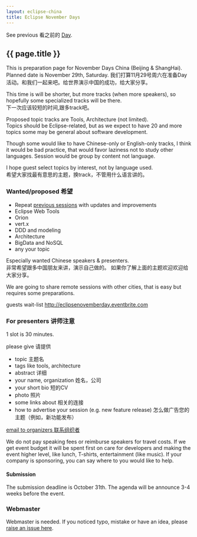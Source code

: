 ```yaml
---
layout: eclipse-china
title: Eclipse November Days
---
```


<p>See previous 看之前的 <a href="/Day/">Day</a>.</p>

## {{ page.title }}

This is preparation page for November Days China (Beijing & ShangHai).  
Planned date is November 29th, Saturday.
我们打算11月29号周六在准备Day活动。和我们一起来吧。给世界演示中国的成功，给大家分享。   

This time is will be shorter, but more tracks (when more speakers),
so hopefully some specialized tracks will be there.  
下一次应该较短的时间,跟多track吧。

Proposed topic tracks are Tools, Architecture (not limited).  
Topics should be Eclipse-related, but as we expect to have 20 and more topics some may be general about software development. 

Though some would like to have Chinese-only or English-only tracks, I think it would be bad practice,
 that would favor laziness not to study other languages. Session would be group by content not language.  

I hope guest select topics by interest, not by language used.    
希望大家找最有意思的主题，换track，不管用什么语言讲的。 
 

### Wanted/proposed 希望

- Repeat [previous sessions](/Day/materials) with updates and improvements
- Eclipse Web Tools
- Orion
- vert.x
- DDD and modeling
- Architecture
- BigData and NoSQL
- any your topic

Especially wanted Chinese speakers & presenters.   
非常希望跟多中国朋友来讲，演示自己做的。
如果你了解上面的主题欢迎欢迎给大家分享。
 
We are going to share remote sessions with other cities, that is easy but requires some preparations.

guests wait-list <http://eclipsenovemberday.eventbrite.com>

### For presenters 讲师注意

1 slot is 30 minutes. 

please give 请提供

- topic 主题名
- tags like tools, architecture
- abstract 详细
- your name, organization 姓名，公司
- your short bio 短的CV
- photo 照片
- some links about 相关的连接
- how to advertise your session (e.g. new feature release) 怎么做广告您的主题（例如，新功能发布）

[email to organizers 联系组织者](mailto:paul.verest@live.com?subject=Eclipse-November-Days-China&body=I_would_like_to_present_on_Eclipse_November_Days_China_events)

We do not pay speaking fees or reimburse speakers for travel costs.
 If we get event budget it will be spent first on care for developers and making the event higher level, like lunch, T-shirts, entertainment (like music).
 If your company is sponsoring, you can say where to you would like to help.

#### Submission

The submission deadline is October 31th.
The agenda will be announce 3-4 weeks before the event.

### Webmaster

Webmaster is needed. If you noticed typo, mistake or have an idea, please [raise an issue here](https://github.com/Eclipse-China/Eclipse-China.github.io/issues).